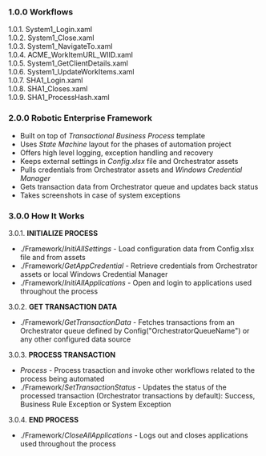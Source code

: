 
### 1.0.0 Workflows ###
 
1.0.1. System1_Login.xaml <br>
1.0.2. System1_Close.xaml <br>
1.0.3. System1_NavigateTo.xaml <br>
1.0.4. ACME_WorkItemURL_WIID.xaml <br>
1.0.5. System1_GetClientDetails.xaml <br>
1.0.6. System1_UpdateWorkItems.xaml <br>
1.0.7. SHA1_Login.xaml <br>
1.0.8. SHA1_Closes.xaml <br>
1.0.9. SHA1_ProcessHash.xaml <br>

### 2.0.0 Robotic Enterprise Framework

* Built on top of *Transactional Business Process* template
* Uses *State Machine* layout for the phases of automation project
* Offers high level logging, exception handling and recovery
* Keeps external settings in *Config.xlsx* file and Orchestrator assets
* Pulls credentials from Orchestrator assets and *Windows Credential Manager*
* Gets transaction data from Orchestrator queue and updates back status
* Takes screenshots in case of system exceptions


###  3.0.0 How It Works ###

3.0.1. **INITIALIZE PROCESS**
 + ./Framework/*InitiAllSettings* - Load configuration data from Config.xlsx file and from assets
 + ./Framework/*GetAppCredential* - Retrieve credentials from Orchestrator assets or local Windows Credential Manager
 + ./Framework/*InitiAllApplications* - Open and login to applications used throughout the process

3.0.2. **GET TRANSACTION DATA**
 + ./Framework/*GetTransactionData* - Fetches transactions from an Orchestrator queue defined by Config("OrchestratorQueueName") or any other configured data source

3.0.3. **PROCESS TRANSACTION**
 + *Process* - Process trasaction and invoke other workflows related to the process being automated 
 + ./Framework/*SetTransactionStatus* - Updates the status of the processed transaction (Orchestrator transactions by default): Success, Business Rule Exception or System Exception

3.0.4. **END PROCESS**
 + ./Framework/*CloseAllApplications* - Logs out and closes applications used throughout the process

